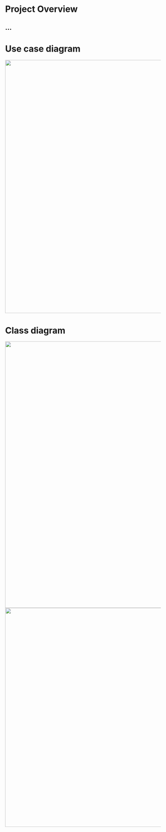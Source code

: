 # Project Overview  
...
---

# Use case diagram
<p align="center">
  <img width="1545" height="816" alt="image" src="https://github.com/user-attachments/assets/0164de46-4b94-4d91-9d4a-63fa8f92a42d" />
</p> 

# Class diagram
<p align="center">
  <img width="1897" height="859" alt="image" src="https://github.com/user-attachments/assets/84bee3bd-5942-4c09-8ab3-b6d62e3a5565" />
<img width="1896" height="706" alt="image" src="https://github.com/user-attachments/assets/eb3cad03-2fe9-4a0a-b2cd-0d702607e317" />

</p>
